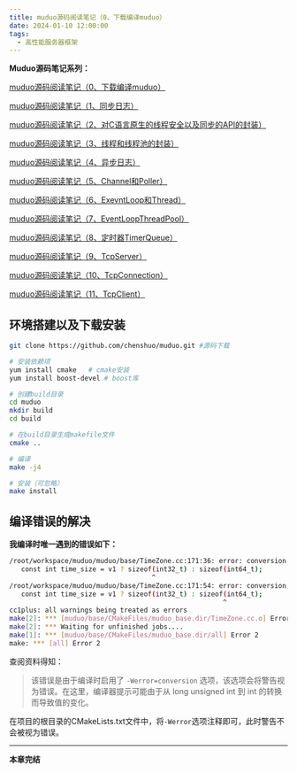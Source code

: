 ```yaml
---
title: muduo源码阅读笔记（0、下载编译muduo）
date: 2024-01-10 12:00:00
tags:
  - 高性能服务器框架
---
```


**Muduo源码笔记系列：**

[muduo源码阅读笔记（0、下载编译muduo）](./Start.md)

[muduo源码阅读笔记（1、同步日志）](./SynLogging.md)

[muduo源码阅读笔记（2、对C语言原生的线程安全以及同步的API的封装）](./ThreadSafeAndSync.md)

[muduo源码阅读笔记（3、线程和线程池的封装）](./ThreadAndThreadPool.md)

[muduo源码阅读笔记（4、异步日志）](./AsyncLogging.md)

[muduo源码阅读笔记（5、Channel和Poller）](./ChannelAndPoller.md)

[muduo源码阅读笔记（6、ExevntLoop和Thread）](./EvevntLoopAndThread.md)

[muduo源码阅读笔记（7、EventLoopThreadPool）](./EventLoopThreadPool.md)

[muduo源码阅读笔记（8、定时器TimerQueue）](./TimerQueue.md)

[muduo源码阅读笔记（9、TcpServer）](./TcpServer.md)

[muduo源码阅读笔记（10、TcpConnection）](./TcpConnection.md)

[muduo源码阅读笔记（11、TcpClient）](./TcpClient.md)

## 环境搭建以及下载安装

<!-- more -->
```bash
git clone https://github.com/chenshuo/muduo.git #源码下载

# 安装依赖项
yum install cmake   # cmake安装
yum install boost-devel # boost库

# 创建build目录
cd muduo
mkdir build
cd build

# 在build目录生成makefile文件
cmake ..

# 编译
make -j4

# 安装（可忽略）
make install
```

## 编译错误的解决

**我编译时唯一遇到的错误如下：**

```bash
/root/workspace/muduo/muduo/base/TimeZone.cc:171:36: error: conversion to ‘int’ from ‘long unsigned int’ may alter its value [-Werror=conversion]
   const int time_size = v1 ? sizeof(int32_t) : sizeof(int64_t);
                                    ^
/root/workspace/muduo/muduo/base/TimeZone.cc:171:54: error: conversion to ‘int’ from ‘long unsigned int’ may alter its value [-Werror=conversion]
   const int time_size = v1 ? sizeof(int32_t) : sizeof(int64_t);
                                                      ^
cc1plus: all warnings being treated as errors
make[2]: *** [muduo/base/CMakeFiles/muduo_base.dir/TimeZone.cc.o] Error 1
make[2]: *** Waiting for unfinished jobs....
make[1]: *** [muduo/base/CMakeFiles/muduo_base.dir/all] Error 2
make: *** [all] Error 2
```

查阅资料得知：

> 该错误是由于编译时启用了 `-Werror=conversion` 选项，该选项会将警告视为错误。在这里，编译器提示可能由于从 long unsigned int 到 int 的转换而导致值的变化。

在项目的根目录的CMakeLists.txt文件中，将`-Werror`选项注释即可，此时警告不会被视为错误。

---

**本章完结**